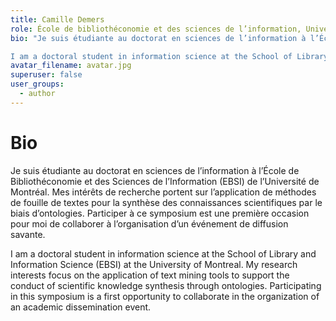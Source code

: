 ```yaml
---
title: Camille Demers
role: École de bibliothéconomie et des sciences de l’information, Université de Montréal
bio: "Je suis étudiante au doctorat en sciences de l’information à l’École de Bibliothéconomie et des Sciences de l’Information (EBSI) de l’Université de Montréal. Mes intérêts de recherche portent sur l’application de méthodes de fouille de textes pour la synthèse des connaissances scientifiques par le biais d’ontologies. Participer à ce symposium est une première occasion pour moi de collaborer à l’organisation d’un événement de diffusion savante.  

I am a doctoral student in information science at the School of Library and Information Science (EBSI) at the University of Montreal. My research interests focus on the application of text mining tools to support the conduct of scientific knowledge synthesis through ontologies. Participating in this symposium is a first opportunity to collaborate in the organization of an academic dissemination event. "
avatar_filename: avatar.jpg
superuser: false
user_groups:
  - author
---
```


# Bio
Je suis étudiante au doctorat en sciences de l’information à l’École de Bibliothéconomie et des Sciences de l’Information (EBSI) de l’Université de Montréal. Mes intérêts de recherche portent sur l’application de méthodes de fouille de textes pour la synthèse des connaissances scientifiques par le biais d’ontologies. Participer à ce symposium est une première occasion pour moi de collaborer à l’organisation d’un événement de diffusion savante.  

I am a doctoral student in information science at the School of Library and Information Science (EBSI) at the University of Montreal. My research interests focus on the application of text mining tools to support the conduct of scientific knowledge synthesis through ontologies. Participating in this symposium is a first opportunity to collaborate in the organization of an academic dissemination event. 
